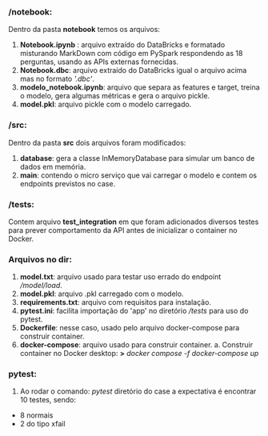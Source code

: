 ### /notebook: 
Dentro da pasta **notebook** temos os arquivos:<br>
1. **Notebook.ipynb** : arquivo extraído do DataBricks e formatado misturando MarkDown com código em PySpark respondendo as 18 perguntas, usando as APIs externas fornecidas.
2. **Notebook.dbc**: arquivo extraído do DataBricks igual o arquivo acima mas no formato *'.dbc'*.
3. **modelo_notebook.ipynb**: arquivo que separa as features e target, treina o modelo, gera algumas métricas e gera o arquivo pickle.
4. **model.pkl**: arquivo pickle com o modelo carregado.

### /src:
Dentro da pasta **src** dois arquivos foram modificados:<br>
1. **database**: gera a classe InMemoryDatabase para simular um banco de dados em memória.
2. **main**: contendo o micro serviço que vai carregar o modelo e contem os endpoints previstos no case.

### /tests:
Contem arquivo **test_integration** em que foram adicionados diversos testes para prever comportamento da API antes de inicializar o container no Docker.

### Arquivos no dir:
1. **model.txt**: arquivo usado para testar uso errado do endpoint */model/load*.
2. **model.pkl**: arquivo .pkl carregado com o modelo.
3. **requirements.txt**: arquivo com requisitos para instalação.
4. **pytest.ini**: facilita importação do 'app' no diretório */tests* para uso do pytest.
5. **Dockerfile**: nesse caso, usado pelo arquivo docker-compose para construir container.
6. **docker-compose**: arquivo usado para construir container.
a. Construir container no Docker desktop: **>** *docker compose -f docker-compose up*

### pytest:
1. Ao rodar o comando: *pytest* diretório do case a expectativa é encontrar 10 testes, sendo:
- 8 normais
- 2 do tipo xfail
